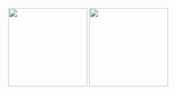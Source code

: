 <img height="160em" src="https://github-readme-stats.vercel.app/api?username=rafaelhelisson&show_icons=true&theme=react&include_all_commits=true&count_private=true&border_radius=8&hide_border=true&bg_color=2D333B"/>
  <img height="160em" src="https://github-readme-stats.vercel.app/api/top-langs/?username=rafaelhelisson&layout=compact&langs_count=7&theme=react&border_radius=8&hide_border=true&bg_color=2D333B"/>
